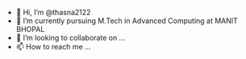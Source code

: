 - 👋 Hi, I’m @thasna2122
- 🌱 I’m currently pursuing M.Tech in Advanced Computing at MANIT BHOPAL
- 💞️ I’m looking to collaborate on ...
- 📫 How to reach me ...

<!---
thasna2122/thasna2122 is a ✨ special ✨ repository because its `README.md` (this file) appears on your GitHub profile.
You can click the Preview link to take a look at your changes.
--->
